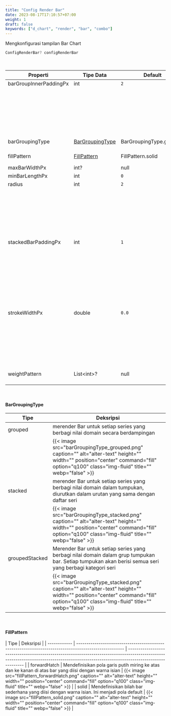 ```yaml
---
title: "Config Render Bar"
date: 2023-08-17T17:10:57+07:00
weight: 1
draft: false
keywords: ["d_chart", "render", "bar", "combo"]
---
```


Mengkonfigurasi tampilan Bar Chart

```dart
ConfigRenderBar? configRenderBar
```

<br>

| Properti               | Tipe Data                           | Default                 | Deskripsi                                                                                                                                                                             |
| ---------------------- | ----------------------------------- | ----------------------- | ------------------------------------------------------------------------------------------------------------------------------------------------------------------------------------- |
| barGroupInnerPaddingPx | int                                 | `2`                     | Jarak antara grup                                                                                                                                                                     |
|                        |                                     |                         | {{< image src="barGroupInnerPaddingPx.png" caption="" alt="alter-text" height="" width="" position="center" command="fill" option="q100" class="img-fluid" title=""  webp="false" >}} |
| barGroupingType        | [BarGroupingType](#bargroupingtype) | BarGroupingType.grouped | Menentukan cara beberapa rangkaian bar dirender per domain                                                                                                                            |
| fillPattern            | [FillPattern](#fillpattern)         | FillPattern.solid       | Mendefinisikan pola untuk isian warna                                                                                                                                                 |
| maxBarWidthPx          | int?                                | null                    | Lebar maksimal dari bilah bar                                                                                                                                                         |
| minBarLengthPx         | int                                 | `0`                     | Minimum bar                                                                                                                                                                           |
| radius                 | int                                 | `2`                     | Kelengkungan sudut bar                                                                                                                                                                |
|                        |                                     |                         | {{< image src="radius.png" caption="" alt="alter-text" height="" width="" position="center" command="fill" option="q100" class="img-fluid" title=""  webp="false" >}}                 |
| stackedBarPaddingPx    | int                                 | `1`                     | Jarak antara tumpukan grup bar. **barGroupingType** harus berupa BarGroupingType.stacked atau BarGroupingType.groupedStacked                                                          |
|                        |                                     |                         | {{< image src="stackedBarPaddingPx.png" caption="" alt="alter-text" height="" width="" position="center" command="fill" option="q100" class="img-fluid" title=""  webp="false" >}}    |
| strokeWidthPx          | double                              | `0.0`                   | Border bar, warna mengikuti warna grup sehingga perlu set property **fillColor** untuk memperjelas border                                                                             |
|                        |                                     |                         | {{< image src="border.png" caption="" alt="alter-text" height="" width="" position="center" command="fill" option="q100" class="img-fluid" title=""  webp="false" >}}                 |
| weightPattern          | List\<int>?                         | null                    | Masih tidak tersedia untuk digunakan, masih memantau [community_chart_flutter]()                                                                                                      |

<br>

#### BarGroupingType

| Tipe           | Deksripsi                                                                                                                                                                              |
| -------------- | -------------------------------------------------------------------------------------------------------------------------------------------------------------------------------------- |
| grouped        | merender Bar untuk setiap series yang berbagi nilai domain secara berdampingan                                                                                                         |
|                | {{< image src="barGroupingType_grouped.png" caption="" alt="alter-text" height="" width="" position="center" command="fill" option="q100" class="img-fluid" title=""  webp="false" >}} |
| stacked        | merender Bar untuk setiap series yang berbagi nilai domain dalam tumpukan, diurutkan dalam urutan yang sama dengan daftar seri                                                         |
|                | {{< image src="barGroupingType_stacked.png" caption="" alt="alter-text" height="" width="" position="center" command="fill" option="q100" class="img-fluid" title=""  webp="false" >}} |
| groupedStacked | Merender Bar untuk setiap series yang berbagi nilai domain dalam grup tumpukan bar. Setiap tumpukan akan berisi semua seri yang berbagi kategori seri                                  |
|                | {{< image src="barGroupingType_stacked.png" caption="" alt="alter-text" height="" width="" position="center" command="fill" option="q100" class="img-fluid" title=""  webp="false" >}} |

<br>

#### FillPattern

| Tipe         | Deksripsi                                                                                             |
| ------------ | ----------------------------------------------------------------------------------------------------- | --------------------------------------------------------------------------------------------------------------------------------------------------------------------------------------- |
| forwardHatch | Mendefinisikan pola garis putih miring ke atas dan ke kanan di atas bar yang diisi dengan warna isian | {{< image src="fillPattern_forwardHatch.png" caption="" alt="alter-text" height="" width="" position="center" command="fill" option="q100" class="img-fluid" title=""  webp="false" >}} |
| solid        | Mendefinisikan bilah bar sederhana yang diisi dengan warna isian. Ini menjadi pola default            | {{< image src="fillPattern_solid.png" caption="" alt="alter-text" height="" width="" position="center" command="fill" option="q100" class="img-fluid" title=""  webp="false" >}}        |

<br>
